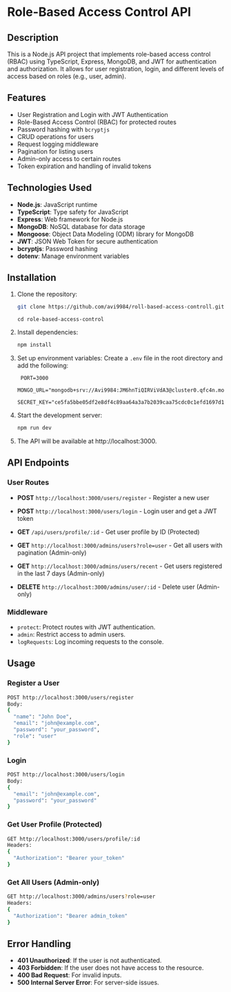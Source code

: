 
# Role-Based Access Control API

## Description
This is a Node.js API project that implements role-based access control (RBAC) using TypeScript, Express, MongoDB, and JWT for authentication and authorization. It allows for user registration, login, and different levels of access based on roles (e.g., user, admin).

## Features
- User Registration and Login with JWT Authentication
- Role-Based Access Control (RBAC) for protected routes
- Password hashing with `bcryptjs`
- CRUD operations for users
- Request logging middleware
- Pagination for listing users
- Admin-only access to certain routes
- Token expiration and handling of invalid tokens

## Technologies Used
- **Node.js**: JavaScript runtime
- **TypeScript**: Type safety for JavaScript
- **Express**: Web framework for Node.js
- **MongoDB**: NoSQL database for data storage
- **Mongoose**: Object Data Modeling (ODM) library for MongoDB
- **JWT**: JSON Web Token for secure authentication
- **bcryptjs**: Password hashing
- **dotenv**: Manage environment variables

## Installation

1. Clone the repository:
   ```bash
   git clone https://github.com/avi9984/roll-based-access-controll.git
   ```
   ``` cd role-based-access-control ```

2. Install dependencies:
   ```bash
   npm install
   ```

3. Set up environment variables:
   Create a `.env` file in the root directory and add the following:
   ```
    PORT=3000
    MONGO_URL="mongodb+srv://Avi9984:JM6hnTiQIRViVdA3@cluster0.qfc4n.mongodb.net/RBAM"
    SECRET_KEY="ce5fa5bbe05df2e8df4c89aa64a3a7b2039caa75cdc0c1efd1697d1844db8f7be6d1c184f4"
   ```

4. Start the development server:
   ```bash
   npm run dev
   ```
 5. The API will be available at http://localhost:3000.
## API Endpoints

### User Routes
- **POST** `http://localhost:3000/users/register` - Register a new user
- **POST** `http://localhost:3000/users/login` - Login user and get a JWT token
- **GET** `/api/users/profile/:id` - Get user profile by ID (Protected)

- **GET** `http://localhost:3000/admins/users?role=user` - Get all users with pagination (Admin-only)
- **GET** `http://localhost:3000/admins/users/recent` - Get users registered in the last 7 days (Admin-only)
- **DELETE** `http://localhost:3000/admins/user/:id` - Delete user (Admin-only)

### Middleware
- `protect`: Protect routes with JWT authentication.
- `admin`: Restrict access to admin users.
- `logRequests`: Log incoming requests to the console.

## Usage

### Register a User
```bash
POST http://localhost:3000/users/register
Body: 
{
  "name": "John Doe",
  "email": "john@example.com",
  "password": "your_password",
  "role": "user"
}
```

### Login
```bash
POST http://localhost:3000/users/login
Body:
{
  "email": "john@example.com",
  "password": "your_password"
}
```

### Get User Profile (Protected)
```bash
GET http://localhost:3000/users/profile/:id
Headers: 
{
  "Authorization": "Bearer your_token"
}
```

### Get All Users (Admin-only)
```bash
GET http://localhost:3000/admins/users?role=user
Headers:
{
  "Authorization": "Bearer admin_token"
}
```

## Error Handling
- **401 Unauthorized**: If the user is not authenticated.
- **403 Forbidden**: If the user does not have access to the resource.
- **400 Bad Request**: For invalid inputs.
- **500 Internal Server Error**: For server-side issues.

